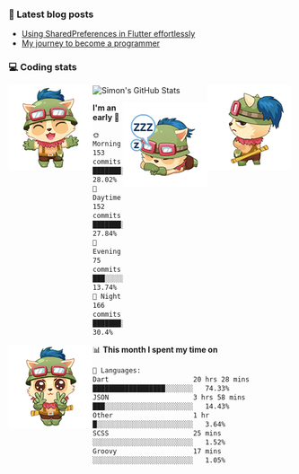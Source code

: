 ### 📘 Latest blog posts

<!-- BLOG-POST-LIST:START -->
- [Using SharedPreferences in Flutter effortlessly](http://blog.codingteemo.me/2020/07/15/Using-SharedPreferences-in-Flutter-effortlessly/)
- [My journey to become a programmer](http://blog.codingteemo.me/2018/07/14/My-journey-to-become-a-programmer/)
<!-- BLOG-POST-LIST:END -->

### 💻 Coding stats
<img align="right" src="https://raw.githubusercontent.com/simonpham/simonpham/master/assets/images/6kiur.gif" >


<img align="left" src="https://raw.githubusercontent.com/simonpham/simonpham/master/assets/images/5kiur.gif" >

![Simon's GitHub Stats](https://github-readme-stats-obu2qdcs2.vercel.app/api?username=simonpham)

<img align="right" src="https://raw.githubusercontent.com/simonpham/simonpham/master/assets/images/4kiur.gif" >

<!--START_SECTION:waka-->
**I'm an early 🐤** 

```text
🌞 Morning    153 commits    ███████░░░░░░░░░░░░░░░░░░   28.02% 
🌆 Daytime    152 commits    ███████░░░░░░░░░░░░░░░░░░   27.84% 
🌃 Evening    75 commits     ███░░░░░░░░░░░░░░░░░░░░░░   13.74% 
🌙 Night      166 commits    ███████░░░░░░░░░░░░░░░░░░   30.4%

```


<img align="left" src="https://raw.githubusercontent.com/simonpham/simonpham/master/assets/images/19kiur.gif" >📊 **This month I spent my time on** 

```text
💬 Languages: 
Dart                     20 hrs 28 mins      ██████████████████░░░░░░░   74.33% 
JSON                     3 hrs 58 mins       ███░░░░░░░░░░░░░░░░░░░░░░   14.43% 
Other                    1 hr                █░░░░░░░░░░░░░░░░░░░░░░░░   3.64% 
SCSS                     25 mins             ░░░░░░░░░░░░░░░░░░░░░░░░░   1.52% 
Groovy                   17 mins             ░░░░░░░░░░░░░░░░░░░░░░░░░   1.05%

```


<!--END_SECTION:waka-->
